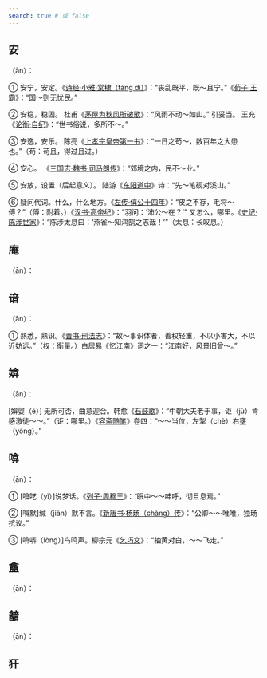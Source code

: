 ```yaml
---
search: true # 或 false
---
```


## 安

（ān）：

➀ 安宁，安定。《[诗经·小雅·棠棣（táng dì）](https://baike.baidu.com/item/%E8%AF%97%E7%BB%8F%C2%B7%E5%B0%8F%E9%9B%85/4061775?fr=ge_ala)》：“丧乱既平，既～且宁。”《[荀子·王霸](https://baike.baidu.com/item/%E8%8D%80%E5%AD%90%C2%B7%E7%8E%8B%E9%9C%B8?fromModule=lemma_search-box)》：“国～则无忧民。”

➁ 安稳，稳固。 杜甫《[茅屋为秋风所破歌](https://baike.baidu.com/item/%E8%8C%85%E5%B1%8B%E4%B8%BA%E7%A7%8B%E9%A3%8E%E6%89%80%E7%A0%B4%E6%AD%8C/2813957)》：“风雨不动～如山。” 引妥当。 王充《[论衡·自纪](https://www.zhenxiaoshan.com/chaper/guoxue/15704.html)》：“世书俗说，多所不～。”

➂ 安逸，安乐。 陈亮《[上孝宗皇帝第一书](https://wenku.baidu.com/view/32fed506031ca300a6c30c22590102020640f26a.html?_wkts_=1732026750172&bdQuery=%E4%B8%8A%E5%AD%9D%E5%AE%97%E7%9A%87%E5%B8%9D%E7%AC%AC%E4%B8%80%E4%B9%A6)》：“一日之苟～，数百年之大患也。”（苟：苟且，得过且过。）

➃ 安心。 《[三国志·魏书·司马朗传](https://baike.baidu.com/item/%E4%B8%89%E5%9B%BD%E5%BF%97/1057?fr=ge_ala)》：“郊境之内，民不～业。”

➄ 安放，设置（后起意义）。 陆游《[东阳道中](https://baike.baidu.com/item/%E4%B8%9C%E9%98%B3%E9%81%93%E4%B8%AD/56310466?fromModule=search-result_lemma)》诗：“先～笔砚对溪山。”

➅ 疑问代词。什么，什么地方。《[左传·僖公十四年](https://baike.baidu.com/item/%E5%B7%A6%E4%BC%A0/371757)》：“皮之不存，毛将～傅？”（傅：附着。）《[汉书·高帝纪](https://baike.baidu.com/item/%E6%B1%89%E4%B9%A6/363840)》：“羽问：‘沛公～在？’” 又怎么，哪里。《[史记·陈涉世家](https://baike.baidu.com/item/%E5%8F%B2%E8%AE%B0/254522)》：“陈涉太息曰：‘燕雀～知鸿鹄之志哉！’”（太息：长叹息。）

## 庵

（ān）：

## 谙

（ān）：

➀ 熟悉，熟识。《[晋书·刑法志](https://baike.baidu.com/item/%E6%99%8B%E4%B9%A6%C2%B7%E5%88%91%E6%B3%95%E5%BF%97?fromModule=lemma_search-box)》：“故～事识体者，善权轻重，不以小害大，不以近妨远。”（权：衡量。）白居易《[忆江南](https://baike.baidu.com/item/%E5%BF%86%E6%B1%9F%E5%8D%97%E4%B8%89%E9%A6%96/15441988?fromtitle=%E5%BF%86%E6%B1%9F%E5%8D%97%C2%B7%E6%B1%9F%E5%8D%97%E5%A5%BD&fromid=7663441)》词之一：“江南好，风景旧曾～。”

## 媕

（ān）：

[媕娿（ē）] 无所可否，曲意迎合。韩愈《[石鼓歌](https://baike.baidu.com/item/%E7%9F%B3%E9%BC%93%E6%AD%8C/6352978?fr=ge_ala)》：“中朝大夫老于事，讵（jù）肯感激徒～～。”（讵：哪里。）《[容斋随笔](https://baike.baidu.com/item/%E5%AE%B9%E6%96%8B%E9%9A%8F%E7%AC%94/1018171)》卷四：“～～当位，左掣（chè）右壅（yōng）。”

## 啽

（ān）：

➀ [啽呓（yì）]说梦话。《[列子·周穆王](https://baike.baidu.com/item/%E5%88%97%E5%AD%90%C2%B7%E5%91%A8%E7%A9%86%E7%8E%8B?fromModule=lemma_search-box)》：“眠中～～呻呼，彻旦息焉。”

➁ [啽默]缄（jiān）默不言。《[新唐书·杨玚（chàng）传](https://baike.baidu.com/item/%E6%96%B0%E5%94%90%E4%B9%A6?fromModule=lemma_search-box)》：“公卿～～唯唯，独玚抗议。”

➂ [啽哢（lòng）]鸟鸣声。柳宗元《[乞巧文](https://baike.baidu.com/item/%E4%B9%9E%E5%B7%A7%E6%96%87?fromModule=lemma_search-box)》：“抽黄对白，～～飞走。”

## 盦

（ān）：

## 韽

（ān）：

## 犴

